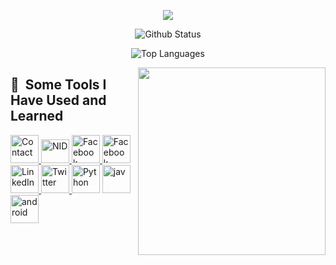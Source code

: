 <p align="center">
  <img src="https://capsule-render.vercel.app/api?type=waving&color=gradient&customColorList=0,5,20,50,225&height=200&section=header&text=Hey,%20Myself%20Nahid&fontSize=75" />
</p>

<p align="center">
  <img src="https://github-readme-stats.vercel.app/api?username=RKNahid&theme=transparent_icons=true&size_weight=.1&count_weight=.2" alt="Github Status" />
</p>

<p align="center">
  <img src="https://github-readme-stats.vercel.app/api/top-langs/?username=RKNahid&layout=compact&size_weight=.1&count_weight=.2" alt="Top Languages" />
</p>



<img align="right" height="300" width="300" src="https://media.tenor.com/iRB7vrvhPR4AAAAi/data-code.gif">

<h2> 🚀 &nbsp;Some Tools I Have Used and Learned</h2>

<p align="left">
<a href= "https://github.com/RKNahid/RKNahid/blob/main/Contact">
<img src="https://freesvg.org/img/phone-call-icon.png" alt="Contact" width="45" height="45" />
</a>
<a href= "https://github.com/RKNahid/RKNahid/blob/main/NID">
<img src="https://encrypted-tbn0.gstatic.com/images?q=tbn:ANd9GcT8k-v_1vDfGkbXATczPu0lVWQEYkD9Ya9bLQ&usqp=CAU" alt="NID" width="45" height="38" />
</a>
<a href="http://facebook.com/rinahid.27">
<img src="https://cdn.jsdelivr.net/gh/devicons/devicon/icons/facebook/facebook-original.svg" alt="Facebook" width="45" height="45" />
</a>
<a href="https://www.instagram.com/rakibul_nahid/">
<img src="https://upload.wikimedia.org/wikipedia/commons/thumb/e/e7/Instagram_logo_2016.svg/768px-Instagram_logo_2016.svg.png" alt="Facebook" width="45" height="45" />
</a>  
<a href="https://www.linkedin.com/in/097884rk/">
<img src="https://cdn.jsdelivr.net/gh/devicons/devicon/icons/linkedin/linkedin-original.svg" alt="LinkedIn" width="45" height="45" />
</a> 
<a href="https://twitter.com/rakibul_nahid">
<img src="https://cdn.jsdelivr.net/gh/devicons/devicon/icons/twitter/twitter-original.svg" alt="Twitter" width="45" height="45" />
</a> 

<img src="https://cdn.jsdelivr.net/gh/devicons/devicon/icons/python/python-original.svg" alt="Python" width="45" height="45" />
<img src="https://cdn.jsdelivr.net/gh/devicons/devicon/icons/java/java-original.svg" alt="jav" width="45" height="45" />
<img src="https://cdn.jsdelivr.net/gh/devicons/devicon/icons/android/android-original.svg" alt="android" width="45" height="45" />
</p>
